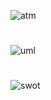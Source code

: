 ![atm](https://user-images.githubusercontent.com/82215129/153582406-608def76-1474-433c-a923-09da51d623db.PNG)
#
![uml](https://user-images.githubusercontent.com/82215129/153582000-f4520347-2fcc-4a6f-b29e-e9e9e031e820.PNG)
#
![swot](https://user-images.githubusercontent.com/82215129/153582024-510d5a88-3215-4cdb-b727-e44d7aac0cf4.PNG)
